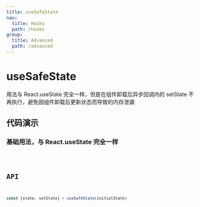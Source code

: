 ```yaml
---
title: useSafeState
nav:
  title: Hooks
  path: /hooks
group:
  title: Advanced
  path: /advanced
---
```


# useSafeState
用法与 React.useState 完全一样，但是在组件卸载后异步回调内的 setState 不再执行，避免因组件卸载后更新状态而导致的内存泄漏

## 代码演示

### 基础用法，与 React.useState 完全一样

<code src="./demo/demo1.tsx" />

## API

```typescript
const [state, setState] = useSafeState(initialState)
```

